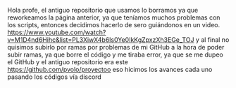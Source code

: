 Hola profe, el antiguo repositorio que usamos lo borramos ya que reworkeamos la página anterior, ya que teníamos muchos problemas con los scripts, entonces decidimos hacerlo de sero guiándonos en un video.
https://www.youtube.com/watch?v=M1D4nd6Hihc&list=PL3XiwX4b6ls0Ye0IkKgZpxzXh3EGe_TOJ y al final no quisimos subirlo por ramas por problemas de mi GitHub a la hora de poder subir ramas, ya que borre el código y me tiraba error, ya que se me dupeo 
el GitHub y el antiguo repositorio era este https://github.com/pvolo/proyectoo eso hicimos los avances cada uno pasando los códigos vía discord 
